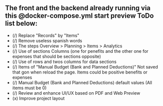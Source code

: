 ## The front and the backend already running via this @docker-compose.yml start preview ToDo list below:

- (/) Replace "Records" by "Items"
- (/) Remove useless spanish words
- (/) The steps Overview > Planning > Items > Analytics
- (/) Use of sections Columns (one for penefits and the other one for expenses that should be sections opposite)
- (/) Use of rows and twos columns for data sections
- (/) Items of "Manual Budget (Bank and Planned Deductions)" Not saved that gon when reload the page. Items could be positive benefits or expenses
- (/) Manual Budget (Bank and Planned Deductions) default values (All items must be 0)
- (/) Review and enhance UI/UX based on PDF and Web Preview
- (x) Improve project layout
